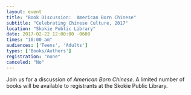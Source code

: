 ```yaml
---
layout: event
title: "Book Discussion:  American Born Chinese"
subtitle: "Celebrating Chinese Culture, 2017"
location: "Skokie Public Library"
date: 2017-02-22 12:00:00 -0600
times: "10:00 am"
audiences: ['Teens', 'Adults']
types: ['Books/Authors']
registration: "none"
canceled: "No"
---
```

Join us for a discussion of *American Born Chinese*. A limited number of books will be available to registrants at the Skokie Public Library.
